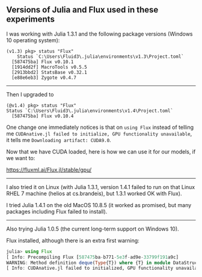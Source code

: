 ## Versions of Julia and Flux used in these experiments

I was working with Julia 1.3.1 and the following package versions (Windows 10 operating system):

```
(v1.3) pkg> status "Flux"
    Status `C:\Users\Fluid3\.julia\environments\v1.3\Project.toml`
  [587475ba] Flux v0.10.1
  [1914dd2f] MacroTools v0.5.5
  [2913bbd2] StatsBase v0.32.1
  [e88e6eb3] Zygote v0.4.7
```

---

Then I upgraded to 

```
(@v1.4) pkg> status "Flux"
Status `C:\Users\Fluid3\.julia\environments\v1.4\Project.toml`
  [587475ba] Flux v0.10.4
```

One change one immediately notices is that on `using Flux` instead of telling me 
`CUDAnative.jl failed to initialize, GPU functionality unavailable`, it tells me `Downloading artifact: CUDA9.0`.

Now that we have CUDA loaded, here is how we can use it for our models, if we want to:

https://fluxml.ai/Flux.jl/stable/gpu/

---

I also tried it on Linux (with Julia 1.3.1, version 1.4.1 failed to run on that Linux RHEL 7 machine (helios at cs.brandeis), 
but 1.3.1 worked OK with Flux).

I tried Julia 1.4.1 on the old MacOS 10.8.5 (it worked as promised, but many packages including Flux failed to install).

---

Also trying Julia 1.0.5 (the current long-term support on Windows 10).

Flux installed, although there is an extra first warning:

```julia
julia> using Flux
[ Info: Precompiling Flux [587475ba-b771-5e3f-ad9e-33799f191a9c]
WARNING: Method definition deque(Type{T}) where {T} in module DataStructures at C:\Users\Fluid3\.julia\packages\DataStructures\w35Mo\src\deque.jl:89 overwritten at deprecated.jl:53.
[ Info: CUDAnative.jl failed to initialized, GPU functionality unavailable (set JULIA_CUDA_SILENT or JULIA_CUDA_VERBOSE to silence or expand this message)
```
